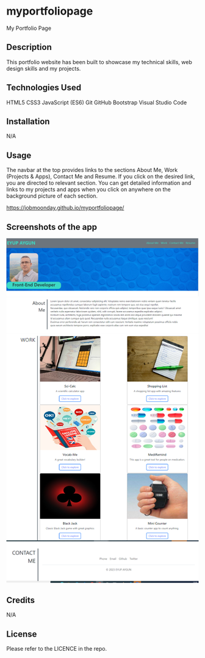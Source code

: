 # myportfoliopage
My Portfolio Page

## Description

This portfolio website has been built to showcase my technical skills, web design skills and my projects.


## Technologies Used
HTML5
CSS3
JavaScript (ES6)
Git
GitHub
Bootstrap
Visual Studio Code


## Installation

N/A

## Usage

The navbar at the top provides links to the sections About Me, Work (Projects & Apps), Contact Me and Resume. If you click on the desired link, you are directed to relevant section. You can get detailed information and links to my projects and apps when you click on anywhere on the background picture of each 
section.

https://jobmoonday.github.io/myportfoliopage/

## Screenshots of the app
![alt text](Screenshot_1.png)
![alt text](Screenshot_2.png)
![alt text](Screenshot_3.png)
![alt text](Screenshot_4.png)

 

## Credits

N/A

## License

Please refer to the LICENCE in the repo.

